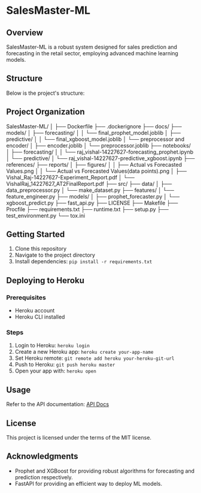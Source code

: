 # SalesMaster-ML

## Overview
SalesMaster-ML is a robust system designed for sales prediction and forecasting in the retail sector, employing advanced machine learning models.

## Structure
Below is the project's structure:

Project Organization
------------

SalesMaster-ML/
│
├── Dockerfile
├── .dockerignore
├── docs/
├── models/
│   ├── forecasting/
│   │   └── final_prophet_model.joblib
│   ├── predictive/
│   │   └── final_xgboost_model.joblib
│   └── preprocessor and encoder/
│       ├── encoder.joblib
│       └── preprocessor.joblib
├── notebooks/
│   ├── forecasting/
│   │   └── raj_vishal-14227627-forecasting_prophet.ipynb
│   └── predictive/
│       └── raj_vishal-14227627-predictive_xgboost.ipynb
├── references/
├── reports/
│   ├── figures/
│   │   ├── Actual vs Forecasted Values.png
│   │   └── Actual vs Forecasted Values(data points).png
│   ├── Vishal_Raj-14227627-Experiment_Report.pdf
│   └── VishalRaj_14227627_AT2FinalReport.pdf
├── src/
    ├── data/
    │   ├── data_preprocessor.py
    │   └── make_dataset.py
    ├── features/
    │   └── feature_engineer.py
    ├── models/
    │   ├── prophet_forecaster.py
    │   └── xgboost_predict.py
├── fast_api.py
├── LICENSE
├── Makefile
├── Procfile
├── requirements.txt
├── runtime.txt
├── setup.py
├── test_environment.py
└── tox.ini


## Getting Started
1. Clone this repository
2. Navigate to the project directory
3. Install dependencies: `pip install -r requirements.txt`

## Deploying to Heroku
### Prerequisites
- Heroku account
- Heroku CLI installed

### Steps
1. Login to Heroku: `heroku login`
2. Create a new Heroku app: `heroku create your-app-name`
3. Set Heroku remote: `git remote add heroku your-heroku-git-url`
4. Push to Heroku: `git push heroku master`
5. Open your app with: `heroku open`

## Usage
Refer to the API documentation: [API Docs](https://sales-master-app-031d89e0c0e1.herokuapp.com/docs#/default/read_root__get)

## License
This project is licensed under the terms of the MIT license.

## Acknowledgments
- Prophet and XGBoost for providing robust algorithms for forecasting and prediction respectively.
- FastAPI for providing an efficient way to deploy ML models.
